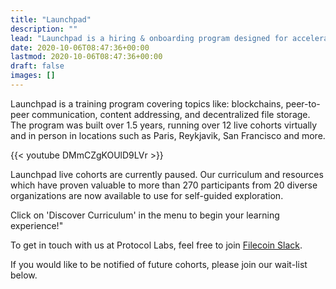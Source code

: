 ```yaml
---
title: "Launchpad"
description: ""
lead: "Launchpad is a hiring & onboarding program designed for accelerating technical growth in the Web3 space."
date: 2020-10-06T08:47:36+00:00
lastmod: 2020-10-06T08:47:36+00:00
draft: false
images: []
---
```


Launchpad is a training program covering topics like: blockchains,
peer-to-peer communication, content addressing, and decentralized file storage. The program was built over 1.5 years, running over 12 live cohorts virtually and in person in locations such as Paris, Reykjavik, San Francisco and more.

{{< youtube DMmCZgKOUlD9LVr >}}

Launchpad live cohorts are currently paused. Our curriculum and resources which have proven valuable to more than 270 participants from 20 diverse organizations are now available to use for self-guided exploration.

Click on 'Discover Curriculum' in the menu to begin your learning experience!"

To get in touch with us at Protocol Labs, feel free to join [Filecoin
Slack](https://filecoin.io/slack).

If you would like to be notified of future cohorts, please
join our wait-list below.
